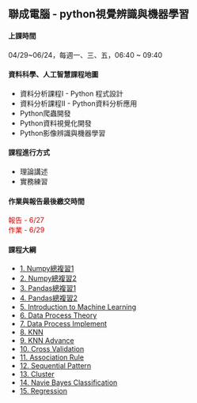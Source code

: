 ## 聯成電腦 - python視覺辨識與機器學習

#### 上課時間

04/29~06/24，每週一、三、五，06:40 ~ 09:40

#### 資料科學、人工智慧課程地圖

- 資料分析課程I - Python 程式設計
- 資料分析課程II - Python資料分析應用
- Python爬蟲開發
- Python資料視覺化開發
- Python影像辨識與機器學習

#### 課程進行方式

- 理論講述
- 實務練習

#### 作業與報告最後繳交時間

<font color="#dd0000">報告 - 6/27</font><br/>
<font color="#dd0000">作業 - 6/29</font>
#### 課程大綱

- [1. Numpy總複習1](https://mirdex.github.io/ML_20220429/1.%20Numpy%20總複習1_Q.slides.html)
- [2. Numpy總複習2](https://mirdex.github.io/ML_20220429/2.%20Numpy%20總複習2_Q.slides.html)
- [3. Pandas總複習1](https://mirdex.github.io/ML_20220429/3.%20Pandas%20總複習1_Q.slides.html)
- [4. Pandas總複習2](https://mirdex.github.io/ML_20220429/4.%20Pandas%20總複習2_Q.slides.html)
- [5. Introduction to Machine Learning](https://mirdex.github.io/ML_20220429/5.%20機器學習與影像識別簡介.slides.html)
- [6. Data Process Theory](https://mirdex.github.io/ML_20220429/6.%20Data%20Progress%20Theory_Q.slides.html)
- [7. Data Process Implement](https://mirdex.github.io/ML_20220429/7.%20Data%20Process%20Implement_Q.slides.html)
- [8. KNN](https://mirdex.github.io/ML_20220429/8.%20KNN_Q.slides.html)
- [9. KNN Advance](https://mirdex.github.io/ML_20220429/9.%20KNN_Advance_Q.slides.html)
- [10. Cross Validation](https://mirdex.github.io/ML_20220429/10.%20Cross%20Validation_Q.slides.html)
- [11. Association Rule](https://mirdex.github.io/ML_20220429/11.%20Association%20Rule.slides.html)
- [12. Sequential Pattern](https://mirdex.github.io/ML_20220429/12.%20Sequential%20Pattern_Q.slides.html)
- [13. Cluster](https://mirdex.github.io/ML_20220429/13.%20Cluster_Q.slides.html)
- [14. Navie Bayes Classification](https://mirdex.github.io/ML_20220429/14.%20Naive%20Bayes%20Classification_Q.slides.html)
- [15. Regression](https://mirdex.github.io/ML_20220429/16.%20Regression_Q.slides.html)
